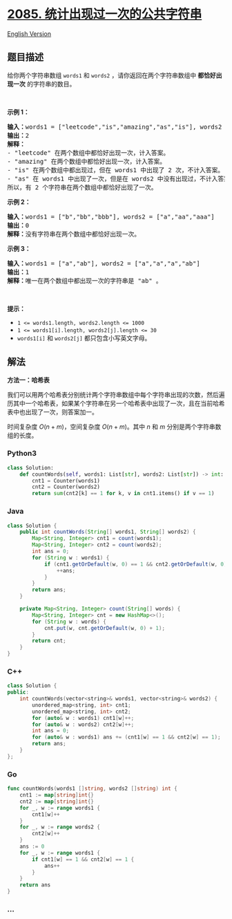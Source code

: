 # [2085. 统计出现过一次的公共字符串](https://leetcode.cn/problems/count-common-words-with-one-occurrence)

[English Version](/solution/2000-2099/2085.Count%20Common%20Words%20With%20One%20Occurrence/README_EN.md)

## 题目描述

<!-- 这里写题目描述 -->

<p>给你两个字符串数组&nbsp;<code>words1</code>&nbsp;和&nbsp;<code>words2</code>&nbsp;，请你返回在两个字符串数组中 <strong>都恰好出现一次</strong>&nbsp;的字符串的数目。</p>

<p>&nbsp;</p>

<p><strong>示例 1：</strong></p>

<pre>
<b>输入：</b>words1 = ["leetcode","is","amazing","as","is"], words2 = ["amazing","leetcode","is"]
<b>输出：</b>2
<strong>解释：</strong>
- "leetcode" 在两个数组中都恰好出现一次，计入答案。
- "amazing" 在两个数组中都恰好出现一次，计入答案。
- "is" 在两个数组中都出现过，但在 words1 中出现了 2 次，不计入答案。
- "as" 在 words1 中出现了一次，但是在 words2 中没有出现过，不计入答案。
所以，有 2 个字符串在两个数组中都恰好出现了一次。
</pre>

<p><strong>示例 2：</strong></p>

<pre>
<b>输入：</b>words1 = ["b","bb","bbb"], words2 = ["a","aa","aaa"]
<b>输出：</b>0
<b>解释：</b>没有字符串在两个数组中都恰好出现一次。
</pre>

<p><strong>示例 3：</strong></p>

<pre>
<b>输入：</b>words1 = ["a","ab"], words2 = ["a","a","a","ab"]
<b>输出：</b>1
<b>解释：</b>唯一在两个数组中都出现一次的字符串是 "ab" 。
</pre>

<p>&nbsp;</p>

<p><strong>提示：</strong></p>

<ul>
	<li><code>1 &lt;= words1.length, words2.length &lt;= 1000</code></li>
	<li><code>1 &lt;= words1[i].length, words2[j].length &lt;= 30</code></li>
	<li><code>words1[i]</code> 和&nbsp;<code>words2[j]</code>&nbsp;都只包含小写英文字母。</li>
</ul>

## 解法

<!-- 这里可写通用的实现逻辑 -->

**方法一：哈希表**

我们可以用两个哈希表分别统计两个字符串数组中每个字符串出现的次数，然后遍历其中一个哈希表，如果某个字符串在另一个哈希表中出现了一次，且在当前哈希表中也出现了一次，则答案加一。

时间复杂度 $O(n + m)$，空间复杂度 $O(n + m)$。其中 $n$ 和 $m$ 分别是两个字符串数组的长度。

<!-- tabs:start -->

### **Python3**

<!-- 这里可写当前语言的特殊实现逻辑 -->

```python
class Solution:
    def countWords(self, words1: List[str], words2: List[str]) -> int:
        cnt1 = Counter(words1)
        cnt2 = Counter(words2)
        return sum(cnt2[k] == 1 for k, v in cnt1.items() if v == 1)
```

### **Java**

<!-- 这里可写当前语言的特殊实现逻辑 -->

```java
class Solution {
    public int countWords(String[] words1, String[] words2) {
        Map<String, Integer> cnt1 = count(words1);
        Map<String, Integer> cnt2 = count(words2);
        int ans = 0;
        for (String w : words1) {
            if (cnt1.getOrDefault(w, 0) == 1 && cnt2.getOrDefault(w, 0) == 1) {
                ++ans;
            }
        }
        return ans;
    }

    private Map<String, Integer> count(String[] words) {
        Map<String, Integer> cnt = new HashMap<>();
        for (String w : words) {
            cnt.put(w, cnt.getOrDefault(w, 0) + 1);
        }
        return cnt;
    }
}
```

### **C++**

```cpp
class Solution {
public:
    int countWords(vector<string>& words1, vector<string>& words2) {
        unordered_map<string, int> cnt1;
        unordered_map<string, int> cnt2;
        for (auto& w : words1) cnt1[w]++;
        for (auto& w : words2) cnt2[w]++;
        int ans = 0;
        for (auto& w : words1) ans += (cnt1[w] == 1 && cnt2[w] == 1);
        return ans;
    }
};
```

### **Go**

```go
func countWords(words1 []string, words2 []string) int {
	cnt1 := map[string]int{}
	cnt2 := map[string]int{}
	for _, w := range words1 {
		cnt1[w]++
	}
	for _, w := range words2 {
		cnt2[w]++
	}
	ans := 0
	for _, w := range words1 {
		if cnt1[w] == 1 && cnt2[w] == 1 {
			ans++
		}
	}
	return ans
}
```

### **...**

```

```

<!-- tabs:end -->
